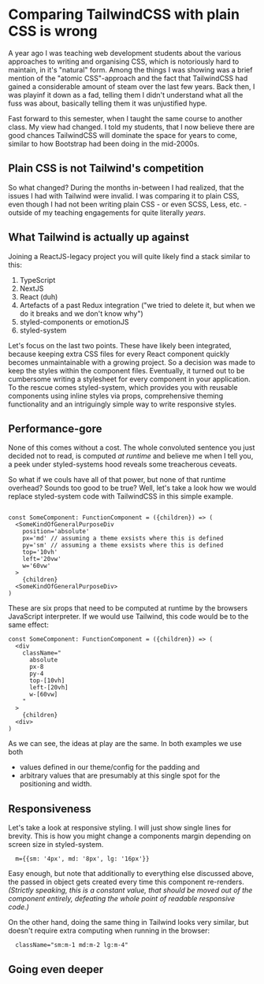 # Comparing TailwindCSS with plain CSS is wrong

A year ago I was teaching web development students about the various approaches to writing and organising CSS, which is notoriously hard to maintain, in it's "natural" form. Among the things I was showing was a brief mention of the "atomic CSS"-approach and the fact that TailwindCSS had gained a considerable amount of steam over the last few years. Back then, I was playinf it down as a fad, telling them I didn't understand what all the fuss was about, basically telling them it was unjustified hype.

Fast forward to this semester, when I taught the same course to another class. My view had changed. I told my students, that I now believe there are good chances TailwindCSS will dominate the space for years to come, similar to how Bootstrap had been doing in the mid-2000s.

## Plain CSS is not Tailwind's competition

So what changed? During the months in-between I had realized, that the issues I had with Tailwind were invalid. I was comparing it to plain CSS, even though I had not been writing plain CSS - or even SCSS, Less, etc. - outside of my teaching engagements for quite literally *years*.

## What Tailwind is actually up against

Joining a ReactJS-legacy project you will quite likely find a stack similar to this: 

1. TypeScript
1. NextJS
1. React (duh)
1. Artefacts of a past Redux integration ("we tried to delete it, but when we do it breaks and we don't know why")
1. styled-components or emotionJS
1. styled-system

Let's focus on the last two points. These have likely been integrated, because keeping extra CSS files for every React component quickly becomes unmaintainable with a growing project. So a decision was made to keep the styles within the component files. Eventually, it turned out to be cumbersome writing a stylesheet for every component in your application. To the rescue comes styled-system, which provides you with reusable components using inline styles via props, comprehensive theming functionality and an intriguingly simple way to write responsive styles.

## Performance-gore

None of this comes without a cost. The whole convoluted sentence you just decided not to read, is computed *at runtime* and believe me when I tell you, a peek under styled-systems hood reveals some treacherous ceveats.

So what if we couls have all of that power, but none of that runtime overhead? Sounds too good to be true? Well, let's take a look how we would replace styled-system code with TailwindCSS in this simple example.

```tsx

const SomeComponent: FunctionComponent = ({children}) => (
  <SomeKindOfGeneralPurposeDiv
    position='absolute'
    px='md' // assuming a theme exsists where this is defined
    py='sm' // assuming a theme exsists where this is defined
    top='10vh'
    left='20vw'
    w='60vw'
  >
    {children}
  <SomeKindOfGeneralPurposeDiv>
)

```

These are six props that need to be computed at runtime by the browsers JavaScript interpreter. If we would use Tailwind, this code would be to the same effect:

```tsx
const SomeComponent: FunctionComponent = ({children}) => (
  <div
    className="
      absolute
      px-8
      py-4
      top-[10vh]
      left-[20vh]
      w-[60vw]
    "
  >
    {children}
  <div>
)
```

As we can see, the ideas at play are the same. In both examples we use both 

* values defined in our theme/config for the padding and 
* arbitrary values that are presumably at this single spot for the positioning and width.

## Responsiveness

Let's take a look at responsive styling. I will just show single lines for brevity. This is how you might change a components margin depending on screen size in styled-system.

```tsx
  m={{sm: '4px', md: '8px', lg: '16px'}}
```

Easy enough, but note that additionally to everything else discussed above, the passed in object gets created every time this component re-renders. *(Strictly speaking, this is a constant value, that should be moved out of the component entirely, defeating the whole point of readable responsive code.)*

On the other hand, doing the same thing in Tailwind looks very similar, but doesn't require extra computing when running in the browser:

```tsx
  className="sm:m-1 md:m-2 lg:m-4"
```

## Going even deeper

